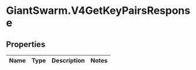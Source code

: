 # GiantSwarm.V4GetKeyPairsResponse

## Properties
Name | Type | Description | Notes
------------ | ------------- | ------------- | -------------


